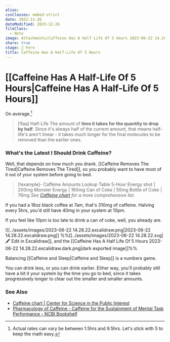 ```yaml
---
alias: 
cssClasses: embed-strict
date: 2022-11-26
dateModified: 2023-12-26
fileClass:
  - Note
image: Attachments/Caffeine Has A Half Life Of 5 Hours 2023-06-22 14.28.22.excalidraw.png
share: true
stage: 🌿 Fern
title: Caffeine Has A Half-Life Of 5 Hours
---
```


# [[Caffeine Has A Half-Life Of 5 Hours|Caffeine Has A Half-Life Of 5 Hours]]

On average.[^1] 
[^1]: Actual rates can vary be between 1.5hrs and 9.5hrs. Let's stick with 5 to keep the math easy.

>[!faq] Half-Life
>The amount of **time it takes for the quantity to drop by half**. Since it's always half of the _current_ amount, that means half-life's aren't linear - it takes much longer for the final molecules to be removed than the earlier ones. 

### What's the Latest I Should Drink Caffeine?

Well, that depends on how much you drank. [[Caffeine Removes The Tired|Caffeine Removes The Tired]], so you probably want to have most of it out of your system before going to bed.

>[!example]- Caffeine Amounts Lookup Table
> 5-Hour Energy shot | 200mg
> Monster Energy | 160mg
> Can of Coke | 50mg
> Bottle of Coke | 76mg
> _See [Caffeine chart](https://www.cspinet.org/caffeine-chart) for a more comprehensive list._

If you had a 16oz black coffee at 7am, that's 310mg of caffeine. Halving every 5hrs, you'd still have 40mg in your system at 10pm. 

If you feel like 10pm is too late to drink a can of coke, well, you already are.

![[../assets/images/2023-06-22 14.28.22.excalidraw.png|2023-06-22 14.28.22.excalidraw.png]]
%%[[../assets/images/2023-06-22 14.28.22.svg|🖋 Edit in Excalidraw]], and the [[Caffeine Has A Half Life Of 5 Hours 2023-06-22 14.28.22.excalidraw.dark.png|dark exported image]]%%

Balancing [[Caffeine and Sleep|Caffeine and Sleep]] is a numbers game. 

You can drink less, or you can drink earlier.
Either way, you'll probably still have a bit it your system by the time you go to bed, since it takes progressively longer to clear out the smaller and smaller amounts.

### See Also

- [Caffeine chart | Center for Science in the Public Interest](https://www.cspinet.org/caffeine-chart)
- [Pharmacology of Caffeine - Caffeine for the Sustainment of Mental Task Performance - NCBI Bookshelf](https://www.ncbi.nlm.nih.gov/books/NBK223808/#:~:text=The%20mean%20half%2Dlife%20of,et%20al.%2C%201989)

